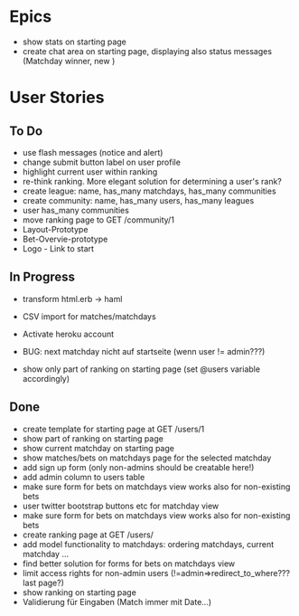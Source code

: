 # Epics
* show stats on starting page
* create chat area on starting page, displaying also status messages (Matchday winner, new )


# User Stories
## To Do
* use flash messages (notice and alert)
* change submit button label on user profile
* highlight current user within ranking
* re-think ranking. More elegant solution for determining a user's rank?
* create league: name, has_many matchdays, has_many communities
* create community: name, has_many users, has_many leagues
* user has_many communities
* move ranking page to GET /community/1
* Layout-Prototype
* Bet-Overvie-prototype
* Logo - Link to start

## In Progress
* transform html.erb -> haml
* CSV import for matches/matchdays

* Activate heroku account
* BUG: next matchday nicht auf startseite (wenn user != admin???)
* show only part of ranking on starting page (set @users variable accordingly)

## Done
* create template for starting page at GET /users/1
* show part of ranking on starting page
* show current matchday on starting page
* show matches/bets on matchdays page for the selected matchday
* add sign up form (only non-admins should be creatable here!)
* add admin column to users table
* make sure form for bets on matchdays view works also for non-existing bets
* user twitter bootstrap buttons etc for matchday view
* make sure form for bets on matchdays view works also for non-existing bets
* create ranking page at GET /users/
* add model functionality to matchdays: ordering matchdays, current matchday ...
* find better solution for forms for bets on matchdays view
* limit access rights for non-admin users (!=admin=>redirect_to_where??? last page?)
* show ranking on starting page
* Validierung für Eingaben (Match immer mit Date...)

